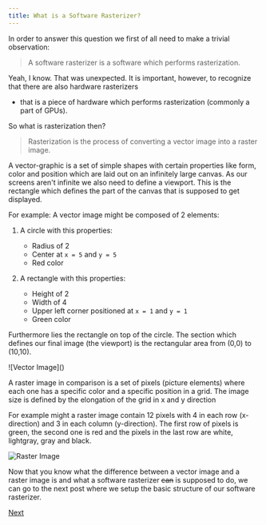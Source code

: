 ```yaml
---
title: What is a Software Rasterizer?
---
```


In order to answer this question we first of all need to make a trivial
observation:

> A software rasterizer is a software which performs rasterization.

Yeah, I know. That was unexpected.
It is important, however, to recognize that there are also hardware rasterizers
- that is a piece of hardware which performs rasterization
(commonly a part of GPUs).

So what is rasterization then?

> Rasterization is the process of converting a vector image into a raster image.

A vector-graphic is a set of simple shapes
with certain properties like form, color and position which are laid out
on an infinitely large canvas.
As our screens aren't infinite we also need to define a viewport.
This is the rectangle which defines the part of the canvas that is
supposed to get displayed.

For example: A vector image might be composed of 2 elements:

1. A circle with this properties:
	- Radius of 2
	- Center at `x = 5` and `y = 5`
	- Red color

1. A rectangle with this properties:
	- Height of 2
	- Width of 4
	- Upper left corner positioned at `x = 1` and `y = 1`
	- Green color

Furthermore lies the rectangle on top of the circle.
The section which defines our final image (the viewport)
is the rectangular area from (0,0) to (10,10).

![Vector Image](\)


A raster image in comparison is a set of pixels (picture elements) where each
one has a specific color and a specific position in a grid.
The image size is defined by the elongation of the grid in x and y direction

For example might a raster image contain 12 pixels with 4 in each row
(x-direction) and 3 in each column (y-direction).
The first row of pixels is green, the second one is red and the pixels in
the last row are white, lightgray, gray and black.

![Raster Image](/)

Now that you know what the difference
between a vector image and a raster image is and what a software rasterizer
~~can~~ is supposed to do,
we can go to the next post where we setup the basic structure of our
software rasterizer.

[Next](/)
